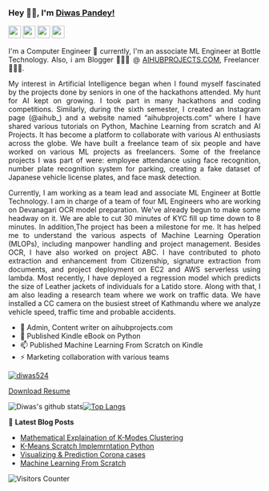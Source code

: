 ### Hey 👋🏽, I'm [Diwas Pandey!](https://diwaspandey.com.np) 

<p>
    <a href="mailto:diwaspandey524@gmail.com"><img src="https://img.shields.io/badge/Email-%23E4405F.svg?&style=for-the-badge&logo=gmail&logoColor=white" height=25></a>
  <a href="https://www.instagram.com/aihub_/"><img src="https://img.shields.io/badge/instagram-%23E4405F.svg?&style=for-the-badge&logo=instagram&logoColor=white" height=25></a>  
  <a href="https://www.linkedin.com/in/diwas424"><img src="https://img.shields.io/badge/linkedin-%230077B5.svg?&style=for-the-badge&logo=linkedin&logoColor=white" height=25></a>
  <a href="https://www.instagram.com/diwaspandey1"><img src="https://img.shields.io/badge/instagram-%23E4405F.svg?&style=for-the-badge&logo=instagram&logoColor=white" height=25></a>  

</p>

<div style="text-align: justify">
      

I'm  a Computer Engineer 🚀 currently, I'm an associate ML Engineer at Bottle Technology. Also, i am Blogger 🙍🏽‍♂️ @ [AIHUBPROJECTS.COM](https://aihubprojects.com), Freelancer 👨🏽‍💻.

My interest in Artificial Intelligence began when I found myself fascinated by the projects done by seniors in one of the hackathons attended. My hunt for AI kept on growing. I took part in many hackathons and coding competitions. Similarly, during the sixth semester, I created an Instagram page (@aihub_) and a website named “aihubprojects.com” where I have shared various tutorials on Python, Machine Learning from scratch and AI Projects. It has become a platform to collaborate with various AI enthusiasts across the globe. We have built a freelance team of six people and have worked on various ML projects as freelancers. Some of the freelance projects I was part of were: employee attendance using face recognition, number plate recognition system for parking, creating a fake dataset of Japanese vehicle license plates, and face mask detection.

Currently, I am working as a team lead and associate ML Engineer at Bottle Technology. I am in charge of a team of four ML Engineers who are working on Devanagari OCR model preparation. We've already begun to make some headway on it. We are able to cut 30 minutes of  KYC fill up time down to 8 minutes. In addition,The project has been a milestone for me. It has helped me to understand the various aspects of Machine Learning Operation (MLOPs), including manpower handling and project management. Besides OCR, I have also worked on project ABC. I have contributed to photo extraction and enhancement from Citizenship, signature extraction from documents, and project deployment on EC2 and AWS serverless using lambda. Most recently, I have deployed a regression model which predicts the size of Leather jackets of individuals for a Latido store. Along with that, I am also leading a research team where we work on traffic data. We have installed a CC camera on the busiest street of Kathmandu where we analyze vehicle speed, traffic time and probable accidents. 
  
  </div>

- 🔭 Admin, Content writer on aihubprojects.com
- 🌱 Published Kindle eBook on Python
- 📫 Published Machine Learning From Scratch on Kindle
- ⚡  Marketing collaboration with various teams

<p align="left"> <a href="https://github.com/ryo-ma/github-profile-trophy"><img src="https://github-profile-trophy.vercel.app/?username=diwas524" alt="diwas524" /></a> </p>

[Download Resume](https://diwaspandey.com.np)

![Diwas's github stats](https://github-readme-stats.vercel.app/api?username=Diwas524&count_private=true&show_icons=true&theme=dark)<a href="https://github.com/diwas524">[![Top Langs](https://github-readme-stats.vercel.app/api/top-langs/?username=diwas524&layout=compact&theme=dark)](https://github.com/diwas524)</a>
  


📕 **Latest Blog Posts**
<!-- BLOG-POST-LIST:START -->
- [Mathematical Explaination of K-Modes Clustering ](https://aihubprojects.com/k-modes-clustering-algorithm-mathematical-scratch-implementation/)
- [K-Means Scratch Implemrntation Python](https://aihubprojects.com/k-means-clustering-from-scratch-python/)
- [Visualizing & Prediction Corona cases](https://aihubprojects.com/visualizing-predicting-corona-cases/)
- [Machine Learning From Scratch](https://aihubprojects.com/machine-learning-from-scratch-python/)
<!-- BLOG-POST-LIST:END -->


 <img src="https://visitor-badge.glitch.me/badge?page_id=Diwas524.Diwas524" alt="Visitors Counter">
